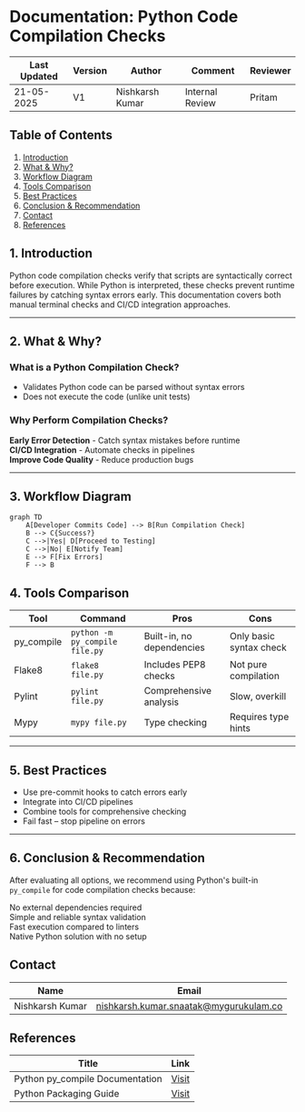 # Documentation: Python Code Compilation Checks

| Last Updated | Version | Author          | Comment         | Reviewer |
|--------------|---------|-----------------|-----------------|----------|
|  21-05-2025  | V1      | Nishkarsh Kumar | Internal Review | Pritam   |

## Table of Contents
1. [Introduction](#1-introduction)  
2. [What & Why?](#2-what--why)  
3. [Workflow Diagram](#3-workflow-diagram)  
4. [Tools Comparison](#4-tools-comparison)  
5. [Best Practices](#5-best-practices)  
6. [Conclusion & Recommendation](#6-conclusion--recommendation)  
7. [Contact](#contact)  
8. [References](#references)

## 1. Introduction
Python code compilation checks verify that scripts are syntactically correct before execution. While Python is interpreted, these checks prevent runtime failures by catching syntax errors early. This documentation covers both manual terminal checks and CI/CD integration approaches.

---

## 2. What & Why?

### What is a Python Compilation Check?
- Validates Python code can be parsed without syntax errors  
- Does not execute the code (unlike unit tests)

### Why Perform Compilation Checks?
**Early Error Detection** - Catch syntax mistakes before runtime  
**CI/CD Integration** - Automate checks in pipelines  
**Improve Code Quality** - Reduce production bugs  

---

## 3. Workflow Diagram
```mermaid
graph TD
    A[Developer Commits Code] --> B[Run Compilation Check]
    B --> C{Success?}
    C -->|Yes| D[Proceed to Testing]
    C -->|No| E[Notify Team]
    E --> F[Fix Errors]
    F --> B
```

## 4. Tools Comparison

| Tool      | Command                         | Pros                          | Cons                      |
|-----------|----------------------------------|-------------------------------|---------------------------|
| py_compile| `python -m py_compile file.py`  | Built-in, no dependencies     | Only basic syntax check   |
| Flake8    | `flake8 file.py`                | Includes PEP8 checks          | Not pure compilation      |
| Pylint    | `pylint file.py`                | Comprehensive analysis        | Slow, overkill            |
| Mypy      | `mypy file.py`                  | Type checking                 | Requires type hints       |

---

## 5. Best Practices

- Use pre-commit hooks to catch errors early  
- Integrate into CI/CD pipelines  
- Combine tools for comprehensive checking  
- Fail fast – stop pipeline on errors  

---

## 6. Conclusion & Recommendation

After evaluating all options, we recommend using Python's built-in `py_compile` for code compilation checks because:

No external dependencies required  
Simple and reliable syntax validation  
Fast execution compared to linters  
Native Python solution with no setup  

## Contact

| **Name**    | **Email**                |
|-------------|--------------------------|
| Nishkarsh Kumar     | nishkarsh.kumar.snaatak@mygurukulam.co  |


## References  

| Title                          | Link                                                                 |  
|--------------------------------|----------------------------------------------------------------------|  
| Python py_compile Documentation       | [Visit](https://docs.python.org/3/library/py_compile.html) |  
| Python Packaging Guide                  | [Visit](https://packaging.python.org/en/latest/) |  
